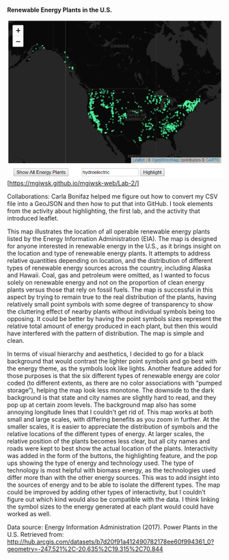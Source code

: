 <b> Renewable Energy Plants in the U.S. </b>

![alt text](https://github.com/mgiwsk/mgiwsk-web/blob/master/Lab-2/finalSS.PNG "Hydroelectric Plants")
[https://mgiwsk.github.io/mgiwsk-web/Lab-2/]

Collaborations: Carla Bonifaz helped me figure out how to convert my CSV file into a GeoJSON and then how to put that into GitHub. I took elements from the activity about highlighting, the first lab, and the activity that introduced leaflet. 

This map illustrates the location of all operable renewable energy plants listed by the Energy Information Administration (EIA). The map is designed for anyone interested in renewable energy in the U.S., as it brings insight on the location and type of renewable energy plants. It attempts to address relative quantities depending on location, and the distribution of different types of renewable energy sources across the country, including Alaska and Hawaii. Coal, gas and petroleum were omitted, as I wanted to focus solely on renewable energy and not on the proportion of clean energy plants versus those that rely on fossil fuels. The map is successful in this aspect by trying to remain true to the real distribution of the plants, having relatively small point symbols with some degree of transparency to show the cluttering effect of nearby plants without individual symbols being too opposing. It could be better by having the point symbols sizes represent the relative total amount of energy produced in each plant, but then this would have interfered with the pattern of distribution. The map is simple and clean. 

In terms of visual hierarchy and aesthetics, I decided to go for a black background that would contrast the lighter point symbols and go best with the energy theme, as the symbols look like lights. Another feature added for those purposes is that the six different types of renewable energy are color coded (to different extents, as there are no color associations with “pumped storage”), helping the map look less monotone. The downside to the dark background is that state and city names are slightly hard to read, and they pop up at certain zoom levels. The background map also has some annoying longitude lines that I couldn't get rid of. This map works at both small and large scales, with differing benefits as you zoom in further. At the smaller scales, it is easier to appreciate the distribution of symbols and the relative locations of the different types of energy. At larger scales, the relative position of the plants becomes less clear, but all city names and roads were kept to best show the actual location of the plants. Interactivity was added in the form of the buttons, the highlighting feature, and the pop ups showing the type of energy and technology used. The type of technology is most helpful with biomass energy, as the technologies used differ more than with the other energy sources. This was to add insight into the sources of energy and to be able to isolate the different types. 
The map could be improved by adding other types of interactivity, but I couldn’t figure out which kind would also be compatible with the data. I think linking the symbol sizes to the energy generated at each plant would could have worked as well. 

Data source: 
Energy Information Administration (2017). Power Plants in the U.S. Retrieved from: http://hub.arcgis.com/datasets/b7d20f91a412490782178ee60f994361_0?geometry=-247.521%2C-20.635%2C19.315%2C70.844 


